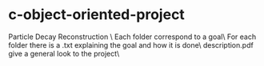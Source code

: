 # c-object-oriented-project
Particle Decay Reconstruction \\
Each folder correspond to a goal\\
For each folder there is a .txt explaining the goal and how it is done\\
description.pdf give a general look to the project\\
